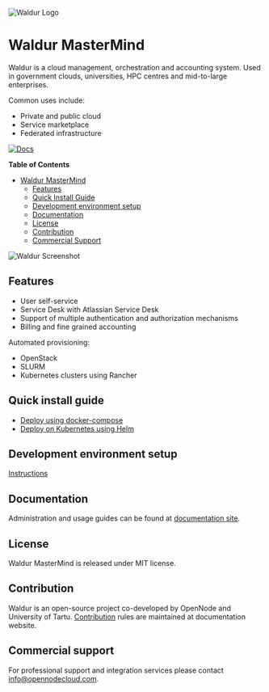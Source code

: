 ![Waldur Logo](https://waldur.com/assets/img/logo-header-color.png)

# Waldur MasterMind

Waldur is a cloud management, orchestration and accounting system. Used in government clouds, universities, HPC centres and mid-to-large enterprises.

Common uses include:
* Private and public cloud
* Service marketplace
* Federated infrastructure

[![Docs](https://img.shields.io/badge/Docs-docs.waldur.com-green)](https://docs.waldur.com)

<!-- START doctoc generated TOC please keep comment here to allow auto update -->
<!-- DON'T EDIT THIS SECTION, INSTEAD RE-RUN doctoc TO UPDATE -->
**Table of Contents**

- [Waldur MasterMind](#waldur-mastermind)
  - [Features](#features)
  - [Quick Install Guide](#quick-install-guide)
  - [Development environment setup](#development-environment-setup)
  - [Documentation](#documentation)
  - [License](#license)
  - [Contribution](#contribution)
  - [Commercial Support](#commercial-support)

<!-- END doctoc generated TOC please keep comment here to allow auto update -->

![Waldur Screenshot](https://waldur.com/assets/img/screenshot-slider/homeport-org-dashboard.png)

## Features

* User self-service
* Service Desk with Atlassian Service Desk
* Support of multiple authentication and authorization mechanisms
* Billing and fine grained accounting

Automated provisioning:
* OpenStack
* SLURM
* Kubernetes clusters using Rancher

## Quick install guide

* [Deploy using docker-compose](https://docs.waldur.com/admin-guide/deployment/docker-compose/)
* [Deploy on Kubernetes using Helm](https://docs.waldur.com/admin-guide/deployment/helm/)

## Development environment setup

[Instructions](https://github.com/waldur/waldur-mastermind/blob/develop/docs/guide/install-from-src.md)

## Documentation

Administration and usage guides can be found at [documentation site](http://docs.waldur.com).

## License

Waldur MasterMind is released under MIT license.

## Contribution

Waldur is an open-source project co-developed by OpenNode and University of Tartu. [Contribution](https://docs.waldur.com/about/contributing/) rules are maintained at documentation website.

## Commercial support

For professional support and integration services please contact <info@opennodecloud.com>.
